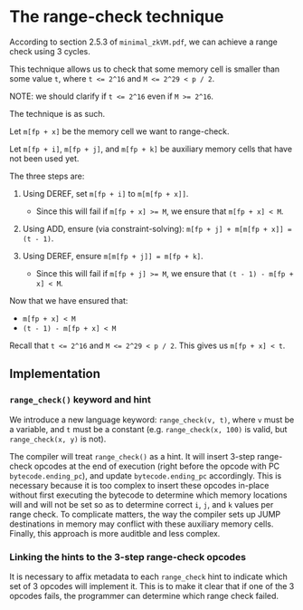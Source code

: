 # The range-check technique

According to section 2.5.3 of `minimal_zkVM.pdf`, we can achieve a range check using 3 cycles.

This technique allows us to check that some memory cell is smaller than some
value `t`, where `t <= 2^16` and `M <= 2^29 < p / 2`.

NOTE: we should clarify if `t <= 2^16` even if `M >= 2^16`.

The technique is as such.

Let `m[fp + x]` be the memory cell we want to range-check.

Let `m[fp + i]`, `m[fp + j]`, and `m[fp + k]` be auxiliary memory cells that
have not been used yet.

The three steps are:

1. Using DEREF, set `m[fp + i]` to `m[m[fp + x]]`.
    - Since this will fail if `m[fp + x] >= M`, we ensure that `m[fp + x] < M`.

2. Using ADD, ensure (via constraint-solving): `m[fp + j] + m[m[fp + x]] = (t - 1)`.

3. Using DEREF, ensure `m[m[fp + j]] = m[fp + k]`.
    - Since this will fail if `m[fp + j] >= M`, we ensure that `(t - 1) - m[fp + x] < M`.

Now that we have ensured that:

- `m[fp + x] < M`
- `(t - 1) - m[fp + x] < M`

Recall that `t <= 2^16` and `M <= 2^29 < p / 2`. This gives us `m[fp + x] < t`.

## Implementation

### `range_check()` keyword and hint

We introduce a new language keyword: `range_check(v, t)`, where `v` must be a
variable, and `t` must be a constant (e.g. `range_check(x, 100)` is valid, but
`range_check(x, y)` is not).

The compiler will treat `range_check()` as a hint. It will insert 3-step
range-check opcodes at the end of execution (right before the opcode with PC
`bytecode.ending_pc`), and update `bytecode.ending_pc` accordingly. This is
necessary because it is too complex to insert these opcodes in-place without
first executing the bytecode to determine which memory locations will and will
not be set so as to determine correct `i`, `j`, and `k` values per range check.
To complicate matters, the way the compiler sets up JUMP destinations in memory
may conflict with these auxiliary memory cells. Finally, this approach is more
auditble and less complex.

### Linking the hints to the 3-step range-check opcodes

It is necessary to affix metadata to each `range_check` hint to indicate which
set of 3 opcodes will implement it. This is to make it clear that if one of the
3 opcodes fails, the programmer can determine which range check failed.
